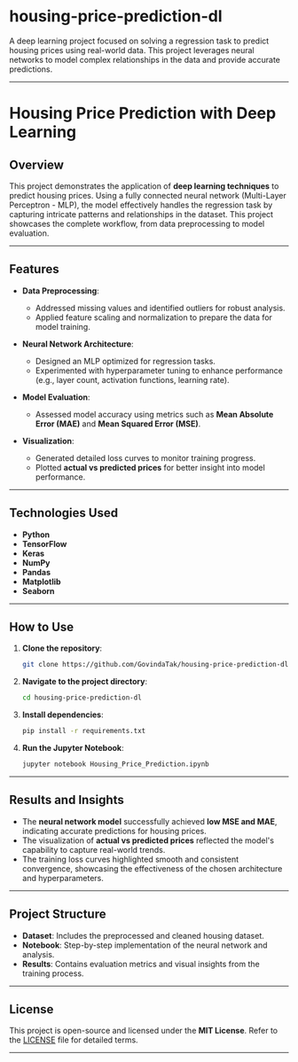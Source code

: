 # housing-price-prediction-dl
A deep learning project focused on solving a regression task to predict housing prices using real-world data. This project leverages neural networks to model complex relationships in the data and provide accurate predictions.

---

# **Housing Price Prediction with Deep Learning**

## **Overview**
This project demonstrates the application of **deep learning techniques** to predict housing prices. Using a fully connected neural network (Multi-Layer Perceptron - MLP), the model effectively handles the regression task by capturing intricate patterns and relationships in the dataset. This project showcases the complete workflow, from data preprocessing to model evaluation.

------------

## **Features**
- **Data Preprocessing**:  
  - Addressed missing values and identified outliers for robust analysis.  
  - Applied feature scaling and normalization to prepare the data for model training.  

- **Neural Network Architecture**:  
  - Designed an MLP optimized for regression tasks.  
  - Experimented with hyperparameter tuning to enhance performance (e.g., layer count, activation functions, learning rate).  

- **Model Evaluation**:  
  - Assessed model accuracy using metrics such as **Mean Absolute Error (MAE)** and **Mean Squared Error (MSE)**.  

- **Visualization**:  
  - Generated detailed loss curves to monitor training progress.  
  - Plotted **actual vs predicted prices** for better insight into model performance.

---

## **Technologies Used**
- **Python**  
- **TensorFlow**  
- **Keras**  
- **NumPy**  
- **Pandas**  
- **Matplotlib**  
- **Seaborn**

---

## **How to Use**

1. **Clone the repository**:  
   ```bash
   git clone https://github.com/GovindaTak/housing-price-prediction-dl.git
   ```

2. **Navigate to the project directory**:  
   ```bash
   cd housing-price-prediction-dl
   ```

3. **Install dependencies**:  
   ```bash
   pip install -r requirements.txt
   ```

4. **Run the Jupyter Notebook**:  
   ```bash
   jupyter notebook Housing_Price_Prediction.ipynb
   ```

---

## **Results and Insights**
- The **neural network model** successfully achieved **low MSE and MAE**, indicating accurate predictions for housing prices.  
- The visualization of **actual vs predicted prices** reflected the model's capability to capture real-world trends.  
- The training loss curves highlighted smooth and consistent convergence, showcasing the effectiveness of the chosen architecture and hyperparameters.

---

## **Project Structure**
- **Dataset**: Includes the preprocessed and cleaned housing dataset.  
- **Notebook**: Step-by-step implementation of the neural network and analysis.  
- **Results**: Contains evaluation metrics and visual insights from the training process.

---

## **License**
This project is open-source and licensed under the **MIT License**. Refer to the [LICENSE](LICENSE) file for detailed terms.

---
